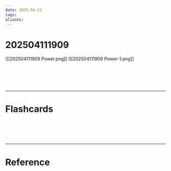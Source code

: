 ```yaml
---
date: 2025-04-11
tags: 
aliases:
---
```

# 202504111909
![[202504111909 Power.png]]
![[202504111909 Power-1.png]]

# ‌
---
# Flashcards


# ‌
---
# Reference
